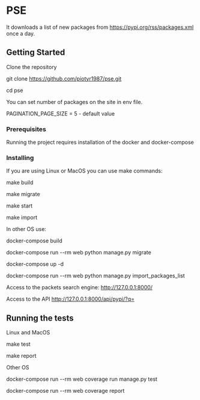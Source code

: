 
# PSE

It downloads a list of new packages from https://pypi.org/rss/packages.xml once a day.

## Getting Started

Clone the repository

git clone https://github.com/piotyr1987/pse.git

cd pse

You can set number of packages on the site in env file.

PAGINATION_PAGE_SIZE = 5 - default value

### Prerequisites

Running the project requires installation of the docker and docker-compose

### Installing

If you are using Linux or MacOS you can use make commands:

make build

make migrate

make start

make import

In other OS use:

docker-compose build

docker-compose run --rm web python manage.py migrate

docker-compose up -d

docker-compose run --rm web python manage.py import_packages_list

Access to the packets search engine:
http://127.0.0.1:8000/

Access to the API
http://127.0.0.1:8000/api/pypi/?q=

## Running the tests

Linux and MacOS

make test

make report

Other OS

docker-compose run --rm web coverage run manage.py test

docker-compose run --rm web coverage report
